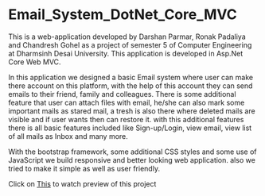 # Email_System_DotNet_Core_MVC

This is a web-application developed by Darshan Parmar, Ronak Padaliya and Chandresh Gohel as a project of semester 5 of Computer Engineering at Dharmsinh Desai University. This application is developed in Asp.Net Core Web MVC.

In this application we designed a basic Email system where user can make there account on this platform, with the help of this account they can send emails to their friend, family and colleagues. There is some additional feature that user can attach files with email, he/she can also mark some important mails as stared mail, a tresh is also there where deleted mails are visible and if user wants then can restore it. with this additional features there is all basic features included like Sign-up/Login, view email, view list of all mails as Inbox and many more.

With the bootstrap framework, some additional CSS styles and some use of JavaScript we build responsive and better looking web application. also we tried to make it simple as well as user friendly.

Click on <a href="https://drive.google.com/file/d/1CB71hzCuP2M1vuSlxnezC-LhqYvmbg-R/view?usp=sharing">This</a> to watch preview of this project

